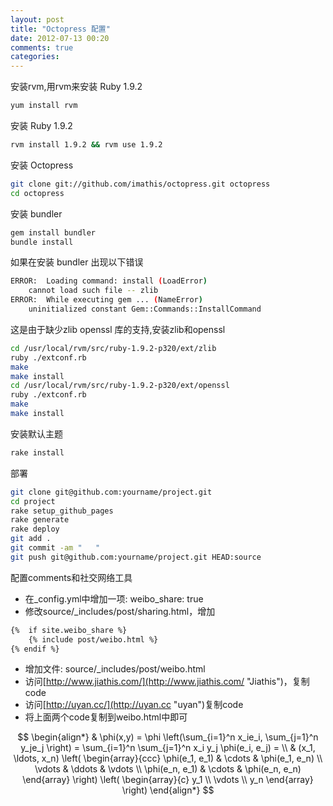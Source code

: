 ```yaml
---
layout: post
title: "Octopress 配置"
date: 2012-07-13 00:20
comments: true
categories: 
---
```


安装rvm,用rvm来安装 Ruby 1.9.2

``` bash
yum install rvm
```

安装 Ruby 1.9.2

``` bash
rvm install 1.9.2 && rvm use 1.9.2
```

安装 Octopress

``` bash
git clone git://github.com/imathis/octopress.git octopress
cd octopress
```

安装 bundler

``` bash
gem install bundler
bundle install
```

如果在安装 bundler 出现以下错误

``` bash
ERROR:  Loading command: install (LoadError)
    cannot load such file -- zlib
ERROR:  While executing gem ... (NameError)
    uninitialized constant Gem::Commands::InstallCommand
```

这是由于缺少zlib openssl 库的支持,安装zlib和openssl

``` bash
cd /usr/local/rvm/src/ruby-1.9.2-p320/ext/zlib
ruby ./extconf.rb
make
make install
cd /usr/local/rvm/src/ruby-1.9.2-p320/ext/openssl
ruby ./extconf.rb
make
make install
```

安装默认主题

``` bash
rake install
```

部署

``` bash 
git clone git@github.com:yourname/project.git
cd project
rake setup_github_pages
rake generate
rake deploy
git add .
git commit -am "   "
git push git@github.com:yourname/project.git HEAD:source
```
配置comments和社交网络工具

* 在_config.yml中增加一项: weibo_share: true
* 修改source/_includes/post/sharing.html，增加

``` bash
{%  if site.weibo_share %}
	{% include post/weibo.html %}
{% endif %}
```
* 增加文件: source/_includes/post/weibo.html
* 访问[http://www.jiathis.com/](http://www.jiathis.com/ "Jiathis")，复制code
* 访问[http://uyan.cc/](http://uyan.cc "uyan")复制code
* 将上面两个code复制到weibo.html中即可

$$
\begin{align*}
  & \phi(x,y) = \phi \left(\sum_{i=1}^n x_ie_i, \sum_{j=1}^n y_je_j \right)
  = \sum_{i=1}^n \sum_{j=1}^n x_i y_j \phi(e_i, e_j) = \\
  & (x_1, \ldots, x_n) \left( 
    \begin{array}{ccc}
      \phi(e_1, e_1) & \cdots & \phi(e_1, e_n) \\
      \vdots & \ddots & \vdots \\
      \phi(e_n, e_1) & \cdots & \phi(e_n, e_n)
    \end{array} \right)
  \left( \begin{array}{c}
      y_1 \\
      \vdots \\
      y_n
    \end{array} \right)
\end{align*}
$$
